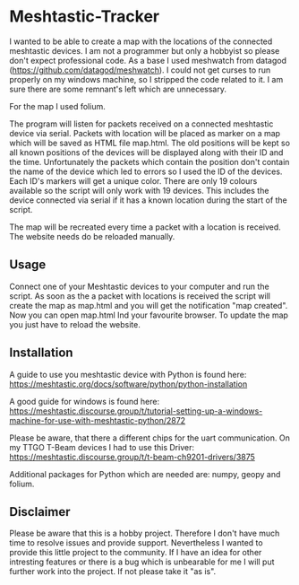 # Meshtastic-Tracker

I wanted to be able to create a map with the locations of the connected meshtastic devices.
I am not a programmer but only a hobbyist so please don't expect professional code.
As a base I used meshwatch from datagod (https://github.com/datagod/meshwatch).
I could not get curses to run properly on my windows machine, so I stripped the code related to it.
I am sure there are some remnant's left which are unnecessary.

For the map I used folium.

The program will listen for packets received on a connected meshtastic device via serial.
Packets with location will be placed as marker on a map which will be saved as HTML file map.html.
The old positions will be kept so all known positions of the devices will be displayed along with their ID and the time.
Unfortunately the packets which contain the position don't contain the name of the device which led to errors so I used the ID of the devices.
Each ID's markers will get a unique color. There are only 19 colours available so the script will only work with 19 devices.
This includes the device connected via serial if it has a known location during the start of the script.

The map will be recreated every time a packet with a location is received.
The website needs do be reloaded manually.

## Usage
Connect one of your Meshtastic devices to your computer and run the script. As soon as the a packet with locations is received the script will create the map as map.html and you will get the notification "map created".
Now you can open map.html Ind your favourite browser. To update the map you just have to reload the website.

## Installation
A guide to use you meshtastic device with Python is found here: https://meshtastic.org/docs/software/python/python-installation


A good guide for windows is found here: https://meshtastic.discourse.group/t/tutorial-setting-up-a-windows-machine-for-use-with-meshtastic-python/2872

Please be aware, that there a different chips for the uart communication. On my TTGO T-Beam devices I had to use this Driver: https://meshtastic.discourse.group/t/t-beam-ch9201-drivers/3875

Additional packages for Python which are needed are: numpy, geopy and folium.

## Disclaimer
Please be aware that this is a hobby project. Therefore I don't have much time to resolve issues and provide support. Nevertheless I wanted to provide this little project to the community. If I have an idea for other intresting features or there is a bug which is unbearable for me I will put further work into the project. If not please take it "as is".
